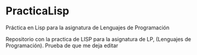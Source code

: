 # PracticaLisp
Práctica en Lisp para la asignatura de Lenguajes de Programación

Repositorio con la practica de LISP para la asignatura de LP, (Lenguajes de Programación). 
Prueba de que me deja editar
